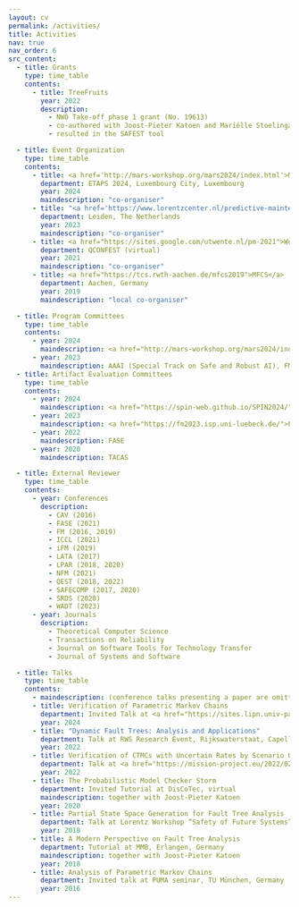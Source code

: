 ```yaml
---
layout: cv
permalink: /activities/
title: Activities
nav: true
nav_order: 6
src_content:
  - title: Grants
    type: time_table
    contents:
      - title: TreeFruits
        year: 2022
        description:
          - NWO Take-off phase 1 grant (No. 19613)
          - co-authored with Joost-Pieter Katoen and Mariëlle Stoelinga
          - resulted in the SAFEST tool

  - title: Event Organization
    type: time_table
    contents:
      - title: <a href='http://mars-workshop.org/mars2024/index.html'>MARS Workshop</a>
        department: ETAPS 2024, Luxembourg City, Luxembourg
        year: 2024
        maindescription: "co-organiser"
      - title: "<a href='https://www.lorentzcenter.nl/predictive-maintenance-let-data-maintain-the-model.html'>Lorentz Workshop <i>\"Predictive maintenance: let data maintain the model\"</i></a>"
        department: Leiden, The Netherlands
        year: 2023
        maindescription: "co-organiser"
      - title: <a href="https://sites.google.com/utwente.nl/pm-2021">Workshop on Predictive Maintenance</a>
        department: QCONFEST (virtual)
        year: 2021
        maindescription: "co-organiser"
      - title: <a href="https://tcs.rwth-aachen.de/mfcs2019">MFCS</a>
        department: Aachen, Germany
        year: 2019
        maindescription: "local co-organiser"

  - title: Program Committees
    type: time_table
    contents:
      - year: 2024
        maindescription: <a href="http://mars-workshop.org/mars2024/index.html">MARS</a> (co-chair), AAMAS
      - year: 2023
        maindescription: AAAI (Special Track on Safe and Robust AI), FM, QEST
  - title: Artifact Evaluation Committees
    type: time_table
    contents:
      - year: 2024
        maindescription: <a href="https://spin-web.github.io/SPIN2024/">SPIN</a> (co-chair)
      - year: 2023
        maindescription: <a href="https://fm2023.isp.uni-luebeck.de/">FM</a> (chair)
      - year: 2022
        maindescription: FASE
      - year: 2020
        maindescription: TACAS

  - title: External Reviewer
    type: time_table
    contents:
      - year: Conferences
        description:
          - CAV (2016)
          - FASE (2021)
          - FM (2016, 2019)
          - ICCL (2021)
          - iFM (2019)
          - LATA (2017)
          - LPAR (2018, 2020)
          - NFM (2021)
          - QEST (2018, 2022)
          - SAFECOMP (2017, 2020)
          - SRDS (2020)
          - WADT (2023)
      - year: Journals
        description:
          - Theoretical Computer Science
          - Transactions on Reliability
          - Journal on Software Tools for Technology Transfer
          - Journal of Systems and Software

  - title: Talks
    type: time_table
    contents:
      - maindescription: (conference talks presenting a paper are omitted)
      - title: Verification of Parametric Markov Chains
        department: Invited Talk at <a href="https://sites.lipn.univ-paris13.fr/workshops/syncop24">SynCoP 2024</a>, Luxembourg City, Luxembourg
        year: 2024
      - title: "Dynamic Fault Trees: Analysis and Applications"
        department: Talk at RWS Research Event, Rijkswaterstaat, Capelle aan den IJssel, The Netherlands
        year: 2022
      - title: Verification of CTMCs with Uncertain Rates by Scenario Optimization
        department: Talk at <a href="https://mission-project.eu/2022/02/04/workshop-invap/">Kick-off meeting of MISSION project</a>, INVAP, Bariloche, Argentina
        year: 2022
      - title: The Probabilistic Model Checker Storm
        department: Invited Tutorial at DisCoTec, virtual
        maindescription: together with Joost-Pieter Katoen
        year: 2020
      - title: Partial State Space Generation for Fault Tree Analysis
        department: Talk at Lorentz Workshop “Safety of Future Systems”, Leiden, The Netherlands
        year: 2018
      - title: A Modern Perspective on Fault Tree Analysis
        department: Tutorial at MMB, Erlangen, Germany
        maindescription: together with Joost-Pieter Katoen
        year: 2018
      - title: Analysis of Parametric Markov Chains
        department: Invited talk at PUMA seminar, TU München, Germany
        year: 2016
---
```

